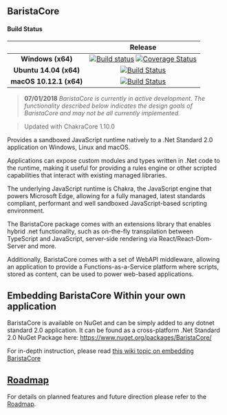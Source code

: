BaristaCore
--------

#### Build Status

|                               | __Release__ |
|:-----------------------------:|:-----------:|
| __Windows (x64)__             | [![Build status](https://ci.appveyor.com/api/projects/status/4bk8y6id53ltv72m?svg=true)](https://ci.appveyor.com/project/Oceanswave/baristacore) [![Coverage Status](https://coveralls.io/repos/github/BaristaLabs/BaristaCore/badge.svg?branch=master)](https://coveralls.io/github/BaristaLabs/BaristaCore?branch=master)|
| __Ubuntu 14.04 (x64)__        | [![Build Status](https://travis-ci.org/BaristaLabs/BaristaCore.svg?branch=master)](https://travis-ci.org/BaristaLabs/BaristaCore) |
| __macOS 10.12.1 (x64)__       | [![Build Status](https://travis-ci.org/BaristaLabs/BaristaCore.svg?branch=master)](https://travis-ci.org/BaristaLabs/BaristaCore) |


> **07/01/2018** *BaristaCore is currently in active development. The functionality described below indicates the design goals of BaristaCore and may not be all currently implemented.*

> Updated with ChakraCore 1.10.0

Provides a sandboxed JavaScript runtime natively to a .Net Standard 2.0 application on Windows, Linux and macOS.

Applications can expose custom modules and types written in .Net code to the runtime, making it useful for providing a rules engine or other scripted capabilities that interact with existing managed libraries.
     
The underlying JavaScript runtime is Chakra, the JavaScript engine that powers Microsoft Edge, allowing for a fully managed, latest standards compliant, performant and well sandboxed JavaScript-based scripting environment.

The BaristaCore package comes with an extensions library that enables hybrid .net functionality, such as on-the-fly transpilation between TypeScript and JavaScript, server-side rendering via React/React-Dom-Server and more.

Additionally, BaristaCore comes with a set of WebAPI middleware, allowing an application to provide a Functions-as-a-Service platform where scripts, stored as content, can be used to power web-based applications.

Embedding BaristaCore Within your own application
 ----------

BaristaCore is available on NuGet and can be simply added to any dotnet standard 2.0 application.
It can be found as a cross-platform .Net Standard 2.0 NuGet Package here:
https://www.nuget.org/packages/BaristaCore/

For in-depth instruction, please read [this wiki topic on embedding BaristaCore](https://github.com/BaristaLabs/BaristaCore/wiki/Embedding-BaristaCore-into-your-own-application)

## [Roadmap](https://github.com/BaristaLabs/BaristaCore/wiki/Roadmap)

For details on planned features and future direction please refer to the [Roadmap](https://github.com/BaristaLabs/BaristaCore/wiki/Roadmap).
